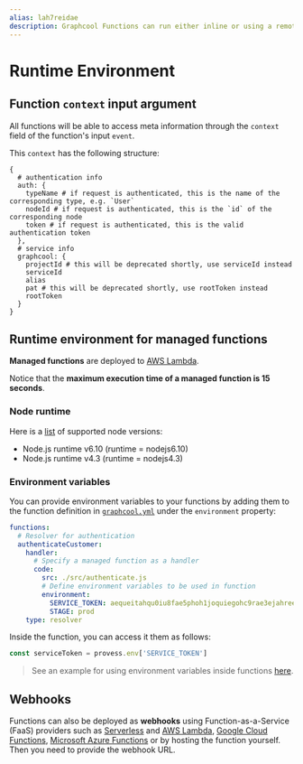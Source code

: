 ```yaml
---
alias: lah7reidae
description: Graphcool Functions can run either inline or using a remote webhook.
---
```


# Runtime Environment

## Function `context` input argument

All functions will be able to access meta information through the `context` field of the function's input `event`.

This `context` has the following structure:

```
{
  # authentication info
  auth: {
    typeName # if request is authenticated, this is the name of the corresponding type, e.g. `User`
    nodeId # if request is authenticated, this is the `id` of the corresponding node
    token # if request is authenticated, this is the valid authentication token
  },
  # service info
  graphcool: {
    projectId # this will be deprecated shortly, use serviceId instead
    serviceId
    alias
    pat # this will be deprecated shortly, use rootToken instead
    rootToken
  }
}
```

## Runtime environment for managed functions

**Managed functions** are deployed to [AWS Lambda](https://aws.amazon.com/lambda/).

<InfoBox type=warning>

Notice that the **maximum execution time of a managed function is 15 seconds**.

</InfoBox>

### Node runtime

Here is a [list](http://docs.aws.amazon.com/lambda/latest/dg/programming-model.html) of supported node versions:

- Node.js runtime v6.10 (runtime = nodejs6.10)
- Node.js runtime v4.3 (runtime = nodejs4.3)


### Environment variables

You can provide environment variables to your functions by adding them to the function definition in [`graphcool.yml`](!alias-foatho8aip) under the `environment` property:

```yml
functions:
  # Resolver for authentication
  authenticateCustomer:
    handler:
      # Specify a managed function as a handler
      code:
        src: ./src/authenticate.js
        # Define environment variables to be used in function
        environment:
          SERVICE_TOKEN: aequeitahqu0iu8fae5phoh1joquiegohc9rae3ejahreeciecooz7yoowuwaph7
          STAGE: prod
    type: resolver
```

Inside the function, you can access it them as follows:

```js
const serviceToken = provess.env['SERVICE_TOKEN']
```

> See an example for using environment variables inside functions [here](https://github.com/graphcool/graphcool/tree/master/examples/env-variables-in-functions).

## Webhooks

Functions can also be deployed as **webhooks** using Function-as-a-Service (FaaS) providers such as [Serverless](https://serverless.com/) and [AWS Lambda](https://aws.amazon.com/lambda/), [Google Cloud Functions](https://cloud.google.com/functions/), [Microsoft Azure Functions](https://azure.microsoft.com/) or by hosting the function yourself. Then you need to provide the webhook URL.

